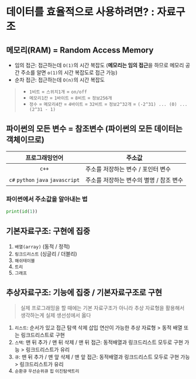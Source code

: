 # 데이터를 효율적으로 사용하려면? : 자료구조

## 메모리(RAM) = Random Access Memory

* 임의 접근: 접근하는데 `O(1)`의 시간 복잡도 (**메모리는 임의 접근**을 하므로 메모리 공간 주소를 알면 `o(1)`의 시간 복잡도로 접근 가능)
* 순차 접근: 접근하는데 `O(n)`의 시간 복잡도

> * `1비트` = `스위치1개` = `on/off`
> * `메모리1칸` = `1바이트` = `8비트` = `정보256개`
> * `정수` = `메모리4칸` = `4바이트` = `32비트` = `정보2^32개` = `(-2^31) ... (0) ... (2^31 - 1)`

## 파이썬의 모든 변수 = 참조변수 (파이썬의 모든 데이터는 객체이므로)

|                 프로그래밍언어                  | 주소값 |
|:----------------------------------------:|-------------------------|
|                  `c++`                   | 주소를 저장하는 변수 / 포인터 변수 |
| `c#` `python` `java` `javascript` | 주소를 저장하는 변수의 별명 / 참조 변수 |

### 파이썬에서 주소값을 알아내는 법
```python
print(id(1))
```


## 기본자료구조: 구현에 집중
  1. `배열(array)` (동적 / 정적)
  2. `링크드리스트` (싱글리 / 더블리)
  3. `해쉬테이블`
  4. `트리`
  5. `그래프`

## 추상자료구조: 기능에 집중 / 기본자료구조로 구현<br>
> 실제 프로그래밍을 할 때에는 기본 자료구조가 아니라 추상 자료형을 활용해서 생각하는게 실제 생선성에서 옳다
  1. `리스트`: 순서가 있고 접근 탐색 삭제 삽입 연산이 가능한 추상 자료형 > 동적 배열 또는 링크드리스트로 구현
  2. `스택`: 맨 뒤 추가 / 맨 뒤 삭제 / 맨 뒤 접근: 동적배열과 링크드리스트 모두로 구현 가능 > 링크드리스트가 유리
  3. `큐`: 맨 뒤 추가 / 맨 앞 삭제 / 맨 앞 접근: 동적배열과 링크드리스트 모두로 구현 가능 > 링크드리스트가 유리
  4. `순환큐` `우선순위큐` `힙` `이진탐색트리`